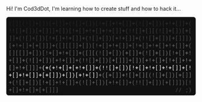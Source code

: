 Hi! I'm Cod3dDot, I'm learning how to create stuff and how to hack it...

<img src="/assets/code.svg" />
